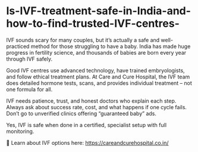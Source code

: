 # Is-IVF-treatment-safe-in-India-and-how-to-find-trusted-IVF-centres-

IVF sounds scary for many couples, but it’s actually a safe and well-practiced method for those struggling to have a baby. India has made huge progress in fertility science, and thousands of babies are born every year through IVF safely.

Good IVF centres use advanced technology, have trained embryologists, and follow ethical treatment plans. At Care and Cure Hospital, the IVF team does detailed hormone tests, scans, and provides individual treatment – not one formula for all.

IVF needs patience, trust, and honest doctors who explain each step. Always ask about success rate, cost, and what happens if one cycle fails. Don’t go to unverified clinics offering “guaranteed baby” ads.

Yes, IVF is safe when done in a certified, specialist setup with full monitoring.

🔗 Learn about IVF options here: https://careandcurehospital.co.in/

